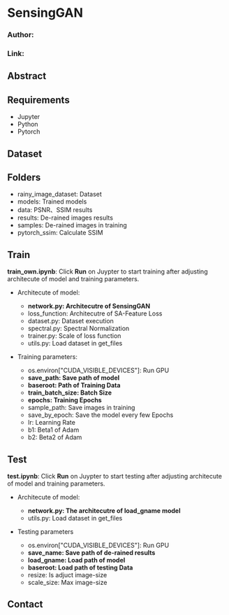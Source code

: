 # SensingGAN
### Author: 
### Link:

## Abstract


## Requirements
* Jupyter
* Python
* Pytorch

## Dataset

## Folders
* rainy_image_dataset: Dataset
* models: Trained models
* data: PSNR、SSIM results
* results: De-rained images results
* samples: De-rained images in training
* pytorch_ssim: Calculate SSIM

## Train
**train_own.ipynb**: Click **Run** on Juypter to start training after adjusting architecute of model and training parameters.

* Architecute of model:
    * **network.py: Architecutre of SensingGAN**
    * loss_function: Architecutre of SA-Feature Loss
    * dataset.py: Dataset execution
    * spectral.py: Spectral Normalization
    * trainer.py: Scale of loss function
    * utils.py: Load dataset in get_files

* Training parameters:
    * os.environ["CUDA_VISIBLE_DEVICES"]: Run GPU
    * **save_path: Save path of model**
    * **baseroot: Path of Training Data**
    * **train_batch_size: Batch Size**
    * **epochs: Training Epochs**
    * sample_path: Save images in training
    * save_by_epoch: Save the model every few Epochs
    * lr: Learning Rate
    * b1: Beta1 of Adam
    * b2: Beta2 of Adam

## Test
**test.ipynb**: Click **Run** on Juypter to start testing after adjusting architecute of model and training parameters.

* Architecute of model:
    * **network.py: The architecutre of load_gname model**
    * utils.py: Load dataset in get_files

* Testing parameters
    * os.environ["CUDA_VISIBLE_DEVICES"]: Run GPU
    * **save_name: Save path of de-rained results**
    * **load_gname: Load path of model**
    * **baseroot: Load path of testing Data**
    * resize: Is adjuct image-size
    * scale_size: Max image-size

## Contact